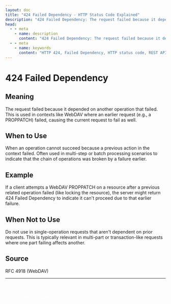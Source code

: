 ```yaml
---
layout: doc
title: "424 Failed Dependency - HTTP Status Code Explained"
description: "424 Failed Dependency: The request failed because it depended on another operation that failed. This is used in contexts like WebDAV where an earlier request..."
head:
  - - meta
    - name: description
      content: "424 Failed Dependency: The request failed because it depended on another operation that failed. This is used in contexts like WebDAV where an earlier request..."
  - - meta
    - name: keywords
      content: "HTTP 424, Failed Dependency, HTTP status code, REST API, web development"
---
```


# 424 Failed Dependency

## Meaning

The request failed because it depended on another operation that failed. This is used in contexts like WebDAV where an earlier request (e.g., a PROPPATCH) failed, causing the current request to fail as well.

## When to Use

When an operation cannot succeed because a previous action in the context failed. Often used in multi-step or batch processing scenarios to indicate that the chain of operations was broken by a failure earlier.

## Example

If a client attempts a WebDAV PROPPATCH on a resource after a previous related operation failed (like locking the resource), the server might return 424 Failed Dependency to indicate it can't proceed due to that earlier failure.

## When Not to Use

Do not use in single-operation requests that aren't dependent on prior requests. This is typically relevant in multi-part or transaction-like requests where one part failing affects another.

## Source

RFC 4918 (WebDAV)

---

<div style="margin-top: 40px;">
  <a href="/http-codes/" style="display: inline-block; padding: 12px 24px; background: hsl(var(--primary)); color: white; text-decoration: none; border-radius: var(--radius); font-weight: 500; transition: all 0.2s ease;">← Back to Search</a>
</div>
